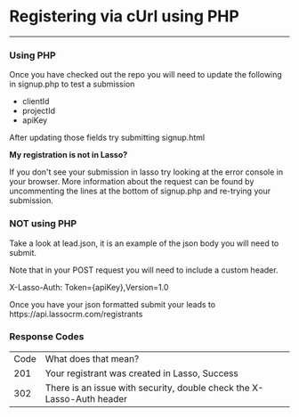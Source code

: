 <h1>Registering via cUrl using PHP</h1>

<hr />

<h3>Using PHP</h3>
<p>Once you have checked out the repo you will need to update the following in signup.php to test a submission</p>
<ul>
<li>clientId</li>
<li>projectId</li>
<li>apiKey</li>
</ul>
<p>After updating those fields try submitting signup.html</p>

<p><b>My registration is not in Lasso?</b></p>
<p>If you don't see your submission in lasso try looking at the error console in your browser. More information about the request can be found by uncommenting the lines at the bottom of signup.php and re-trying your submission.</p>

<h3>NOT using PHP</h3>
<p>Take a look at lead.json, it is an example of the json body you will need to submit.</p>

<p>Note that in your POST request you will need to include a custom header.</p>

<p>X-Lasso-Auth: Token={apiKey},Version=1.0</p>

<p>Once you have your json formatted submit your leads to https://api.lassocrm.com/registrants</p>

<h3>Response Codes</h3>
<table>
<tr>
<td>Code</td>
<td>What does that mean?</td>
</tr>
<tr>
<td>201</td>
<td>Your registrant was created in Lasso, Success</td>
</tr>
<tr>
<td>302</td>
<td>There is an issue with security, double check the X-Lasso-Auth header</td>
</tr>
</table>
